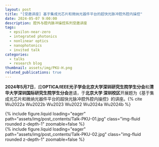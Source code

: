 ```yaml
---
layout: post
title: "[受邀讲座] 基于集成光芯片和微纳光器件平台的超快光脉冲腔外腔内操控"
date: 2024-05-07 9:00:00
description: 腔外与腔内脉冲操控系列受邀讲座
tags:
  - epsilon-near-zero
  - integrated photonics
  - nonlinear optics
  - nanophotonics
  - invited talk
categories:
  - talks
  - research blog
thumbnail: assets/img/PKU-H.png
related_publications: true
---
```


**2024年5月7日**，应**OPTICA/IEEE光子学会北京大学深圳研究生院学生分会**和**清华大学深圳国际研究生院学生分会**邀请，于**北京大学 深圳校区**开展题为《基于集成光芯片和微纳光器件平台的超快光脉冲腔外腔内操控》的讲座。{% cite Wu2022a Wu2022b Wu2023 Wu2022 Wu2024a Wu2024b %}

<div class="row mt-3">
    <div class="col-4 mt-3 mt-md-0">
        {% include figure.liquid loading="eager" path="assets/img/post_contents/Talk-PKU-01.jpg" class="img-fluid rounded z-depth-1" zoomable=false %}
    </div>
    <div class="col-8 mt-3 mt-md-0">
        {% include figure.liquid loading="eager" path="assets/img/post_contents/Talk-PKU-02.jpg" class="img-fluid rounded z-depth-1" zoomable=false %}
    </div>
</div>
